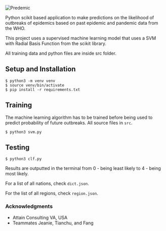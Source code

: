 ![Predemic](https://raw.githubusercontent.com/SamSamhuns/predemic/master/predemic_logo.jpg)

Python scikit based application to make predictions on the likelihood of outbreaks of epidemics based on past epidemic and pandemic data from the WHO.

This project uses a supervised machine learning model that uses a SVM with Radial Basis Function from the scikit library.

All training data and python files are inside src folder.

## Setup and Installation
```shell
$ python3 -m venv venv
$ source venv/bin/activate
$ pip install -r requirements.txt
```

## Training
The machine learning algorithm has to be trained before being used to predict probability of future outbreaks. All source files in `src`.
```shell
$ python3 svm.py
```

## Testing
```shell
$ python3 clf.py
```

Results are outputted in the terminal from 0 - being least likely to 4 - being most likely.

For a list of all nations, check `dict.json`.

For the list of all regions, check `region.json`.

### Acknowledgments
* Attain Consulting VA, USA
* Teammates Jeanie, Tianchu, and Fang

